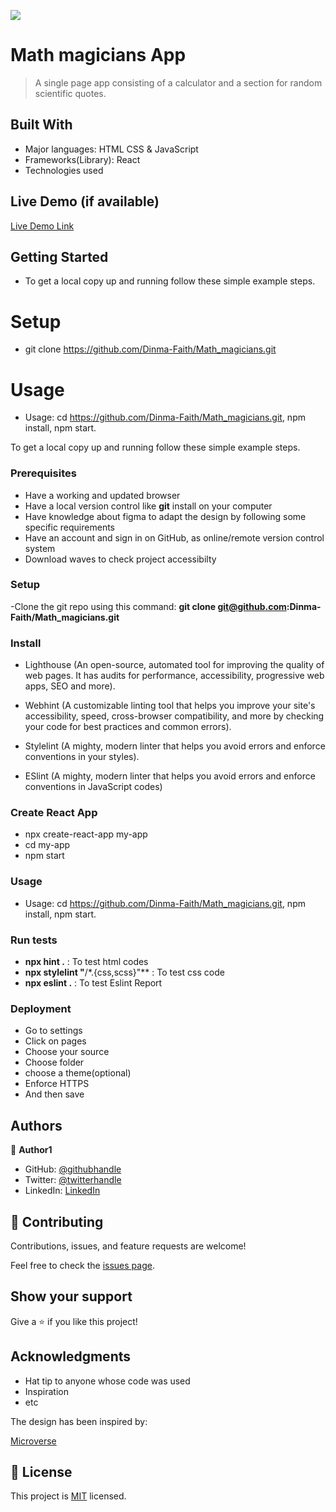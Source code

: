 ![](https://img.shields.io/badge/Microverse-blueviolet)

# Math magicians App

> A single page app consisting of a calculator and a section for random scientific quotes.


## Built With

- Major languages: HTML CSS & JavaScript
- Frameworks(Library): React
- Technologies used

## Live Demo (if available)

[Live Demo Link](https://livedemo.com)


## Getting Started

- To get a local copy up and running follow these simple example steps.

# Setup
- git clone https://github.com/Dinma-Faith/Math_magicians.git

# Usage
-  Usage: cd <https://github.com/Dinma-Faith/Math_magicians.git>, npm install, npm start.

To get a local copy up and running follow these simple example steps.

### Prerequisites

- Have a working and updated browser
- Have a local version control like **git** install on your computer
- Have knowledge about figma to adapt the design by following some specific requirements
- Have an account and sign in on GitHub, as  online/remote version control system
- Download waves to check project accessibilty

### Setup

-Clone the git repo using this command: **git clone git@github.com:Dinma-Faith/Math_magicians.git**

### Install

- Lighthouse (An open-source, automated tool for improving the quality of web pages. It has audits    for performance, accessibility, progressive web apps, SEO and more).

- Webhint (A customizable linting tool that helps you improve your site's accessibility, speed, cross-browser compatibility, and more by checking your code for best practices and common errors).

- Stylelint (A mighty, modern linter that helps you avoid errors and enforce conventions in your styles).

- ESlint (A mighty, modern linter that helps you avoid errors and enforce conventions in JavaScript codes)

### Create React App

- npx create-react-app my-app
- cd my-app
- npm start

### Usage

-  Usage: cd <https://github.com/Dinma-Faith/Math_magicians.git>, npm install, npm start.

### Run tests

- **npx hint .** : To test html codes
- **npx stylelint "**/\*.{css,scss}"\*\* : To test css code
- **npx eslint .** : To test Eslint Report

### Deployment

- Go to settings
- Click on pages
- Choose your source
- Choose folder
- choose a theme(optional)
- Enforce HTTPS
- And then save


## Authors

👤 **Author1**

- GitHub: [@githubhandle](https://github.com/Dinma-Faith)
- Twitter: [@twitterhandle](https://twitter.com/phayte_p)
- LinkedIn: [LinkedIn](https://linkedin.com/in/chidinma-faith)

## 🤝 Contributing

Contributions, issues, and feature requests are welcome!

Feel free to check the [issues page](../../issues/).

## Show your support

Give a ⭐️ if you like this project!

## Acknowledgments

- Hat tip to anyone whose code was used
- Inspiration
- etc

The design has been inspired by:

  [Microverse](https://www.microverse.org)

## 📝 License

This project is [MIT](./MIT.md) licensed.
